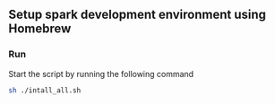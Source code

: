## Setup spark development environment using Homebrew

### Run

Start the script by running the following command
```sh
sh ./intall_all.sh
```

